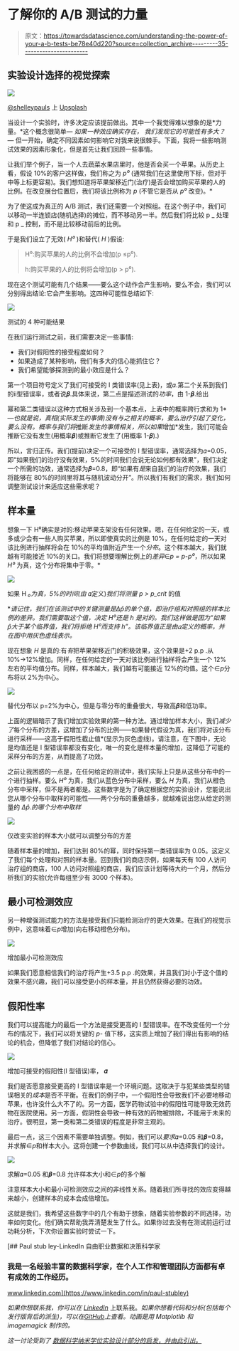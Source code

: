# 了解你的 A/B 测试的力量

> 原文：<https://towardsdatascience.com/understanding-the-power-of-your-a-b-tests-be78e40d220?source=collection_archive---------35----------------------->

## 实验设计选择的视觉探索

![](img/dc2d311661196cfca2480499611313cb.png)

[@shelleypauls](https://unsplash.com/@shelleypauls) 上 [Upsplash](https://unsplash.com/photos/I58f47LRQYM)

当设计一个实验时，许多决定应该提前做出。其中一个我觉得难以想象的是*力量。*这个概念很简单— *如果一种效应确实存在，* *我们发现它的可能性有多大？—* 但一开始，确定不同因素如何影响它对我来说很棘手。下面，我将一些影响测试效果的因素形象化，但是首先让我们回顾一些事情。

让我们举个例子，当一个人去蔬菜水果店里时，他是否会买一个苹果。从历史上看，假设 10%的客户这样做，我们称之为 *p⁰* (通常我们在这里使用下标，但对于中等上标更容易)。我们想知道将苹果架移近门(治疗)是否会增加购买苹果的人的比例。在改变展台位置后，我们将该比例称为 *p* (不管它是否从 *p⁰* 改变)。*

为了使这成为真正的 A/B 测试，我们还需要一个对照组。在这个例子中，我们可以移动一半连锁店(随机选择)的摊位，而不移动另一半。然后我们将比较 p _ 处理和 p _ 控制，而不是比较移动前后的比例。

于是我们设立了无效( *H⁰* )和替代( *H* )假设:

> H⁰:购买苹果的人的比例不会增加(p ≤p⁰).
> 
> h:购买苹果的人的比例将会增加(p > p⁰).

现在这个测试可能有几个结果——要么这个动作会产生影响，要么不会，我们可以分别得出结论:它会产生影响。这四种可能性总结如下:

![](img/02394056ac7eb07e50fa5e8a44dcad58.png)

测试的 4 种可能结果

在我们运行测试之前，我们需要决定一些事情:

*   我们对假阳性的接受程度如何？
*   如果造成了某种影响，我们有多大的信心能抓住它？
*   我们希望能够探测到的最小效应是什么？

第一个项目符号定义了我们可接受的 I 类错误率(见上表)，或𝛼.第二个关系到我们的ⅱ型错误率，或者说𝜷.具体来说，第二点是描述测试的*功率*，由 1-𝜷.给出

幂和第二类错误以这种方式相关涉及到一个基本点，上表中的概率跨行求和为 1*—*也就是说，真相(实际发生的事情)没有与之相关的概率，要么治疗引起了变化，要么没有。概率与我们将*推断*发生的事情相关，所以如果*增加*发生，我们可能会推断它没有发生(用概率𝜷)或推断它发生了(用概率 1-𝜷).)

所以，言归正传。我们(提前)决定一个可接受的 I 型错误率，通常选择为𝛼=0.05，即“如果我们的治疗没有效果，5%的时间我们会说无论如何都有效果”，我们决定一个所需的功效，通常选择为𝜷=0.8，即“如果有*是*来自我们的治疗的效果，我们将能够在 80%的时间里将其与随机波动分开”。所以我们有我们的需求，我们如何调整测试设计来适应这些需求呢？

## 样本量

想象一下 H⁰确实是对的:移动苹果支架没有任何效果。嗯，在任何给定的一天，或多或少会有一些人购买苹果，所以即使真实的比例是 10%，在任何给定的一天对该比例进行抽样将会在 10%的平均值附近产生一个*分布*。这个样本越大，我们就越有可能接近 10%的关口。我们将想要理解比例上的*差异*∈*p = p*-*p⁰*，所以如果 *H⁰* 为真，这个分布将集中于零。*

![](img/777922bfcafe8bdf23ed3c1bf4cfe844.png)

如果 H *₀为真，5%的时间(由* 𝛼定义)*我们将测量 p > p_crit* 的值

**请记住，我们在该测试中的关键测量是∆p̂的单个值，即治疗组和对照组的样本比例的差异。我们需要取这个值，决定 H⁰还是 h 是对的。我们这样做是因为“如果 p̂大于某个临界值，我们将拒绝 H⁰而支持 h”。该临界值正是由*𝛼*定义的概率，并在图中用灰色虚线表示。*

现在想象 *H* 是真的:有*有*把苹果架移近门的积极效果，这个效果是+2 p.p .从 10%→12%增加。同样，在任何给定的一天对该比例进行抽样将会产生一个 12%左右的平均值分布。同样，样本越大，我们越有可能接近 12%的均值。这个∈*p*分布将以 2%为中心。

![](img/7769143018afb2bc98336817bdb1866a.png)

替代分布以 p=2%为中心，但是与零分布的重叠很大，导致高𝜷和低功率。

上面的逻辑暗示了我们增加实验效果的第一种方法。通过增加样本大小，我们*减少了*每个分布的方差，这增加了分布的比例——如果替代假设为真，我们将对该分布进行采样——这高于假阳性截止值*(显示为灰色虚线)。请注意，在下图中，无论是均值还是 I 型错误率都没有变化，唯一的变化是样本量的增加，这降低了可能的采样分布的方差，从而提高了功效。

之前让我困惑的一点是，在任何给定的测试中，我们实际上只是从这些分布中的一个进行抽样。要么 *H⁰* 为真，我们从蓝色分布中采样，要么 *H* 为真，我们从橙色分布中采样，但不是两者都是。这些数字是为了确定根据您的实验设计，您能说出您从哪个分布中取样的可能性——两个分布的重叠越多，就越难说出您从给定的测量的 *∆p̂.的哪个分布中取样*

![](img/f1106f79a480e7989d173533e6d5f246.png)

仅改变实验的样本大小就可以调整分布的方差

随着样本量的增加，我们达到 80%的幂，同时保持第一类错误率为 0.05。这定义了我们每个处理和对照的样本量。回到我们的商店示例，如果每天有 100 人访问治疗组的商店，100 人访问对照组的商店，我们应该计划等待大约一个月，然后分析我们的实验(允许每组至少有 3000 个样本)。

## 最小可检测效应

另一种增强测试能力的方法是接受我们只能检测治疗的更大效果。在我们的视觉示例中，这意味着∈*p*增加(向右移动橙色分布)。

![](img/78856a06613daca3929f877fc20863a3.png)

增加最小可检测效应

如果我们愿意相信我们的治疗将产生+3.5 p.p .的效果，并且我们对小于这个值的效果不感兴趣，我们可以接受更小的样本量，并且仍然获得必要的功效。

## 假阳性率

我们可以提高能力的最后一个方法是接受更高的 I 型错误率。在不改变任何一个分布的情况下，我们可以将关键的 *p-* 值下移，这实质上增加了我们得出有影响的结论的机会，但降低了我们对结论的信心。

![](img/ebfdc0394edfba0659a2ee6f73db2961.png)

增加可接受的假阳性(I 型错误)率， **𝛼**

我们是否愿意接受更高的 I 型错误率是一个环境问题。这取决于与犯某些类型的错误相关的*成本*是否不平衡。在我们的例子中，一个假阳性会导致我们不必要地移动苹果，也许没什么大不了的。另一方面，医学药物试验中的假阳性可能导致无效药物在医院使用。另一方面，假阴性会导致一种有效的药物被排除，不能用于未来的治疗。很明显，第一类和第二类错误的程度是非常主观的。

最后一点，这三个因素不需要单独调整。例如，我们可以*要求*𝛼=0.05 和𝜷=0.8，并求解∈*p*和样本大小。这将创建一个参数曲线，我们可以从中选择我们的设计。

![](img/d1f77e7ac3ea8bf16b36661f0969df2a.png)

求解𝛼=0.05 和𝜷=0.8 允许样本大小和∈*p*的多个解

注意样本大小和最小可检测效应之间的非线性关系。随着我们所寻找的效应变得越来越小，创建样本的成本会成倍增加。

这就是我们，我希望这些数字中的几个有助于想象，随着实验参数的不同选择，功率如何变化。他们确实帮助我弄清楚发生了什么。如果你过去没有在测试前运行过功耗分析，下次你设置实验时尝试一下。

[](https://www.linkedin.com/in/paul-stubley) [## Paul stub ley-LinkedIn 自由职业数据和决策科学家

### 我是一名经验丰富的数据科学家，在个人工作和管理团队方面都有卓有成效的工作经历。

www.linkedin.com](https://www.linkedin.com/in/paul-stubley) 

*如果你想联系我，你可以在* [*LinkedIn*](https://www.linkedin.com/in/paul-stubley) 上联系我。*如果你想看代码和分析(包括每个发行版背后的派生)，可以在*[*GitHub*](https://github.com/paul-stubley/portfolio/tree/master/power_analysis)*上查看。动画是用 Matplotlib 和 imagemagick 制作的。*

*这一讨论受到了* [*数据科学纳米学位实验设计部分的启发，并由此引出。*](https://www.udacity.com/)